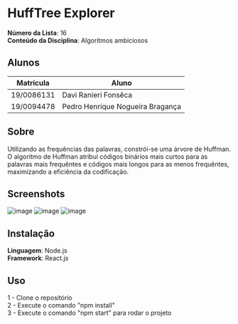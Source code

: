 # HuffTree Explorer

**Número da Lista**: 16<br>
**Conteúdo da Disciplina**: Algoritmos ambiciosos<br>

## Alunos
|Matrícula | Aluno |
| -- | -- |
| 19/0086131  |  Davi Ranieri Fonsêca |
| 19/0094478 |  Pedro Henrique Nogueira Bragança |

## Sobre 
Utilizando as frequências das palavras, constrói-se uma árvore de Huffman. O algoritmo de Huffman atribui códigos binários mais curtos para as palavras mais frequêntes e códigos mais longos para as menos frequêntes, maximizando a eficiência da codificação.

## Screenshots
![image](https://github.com/projeto-de-algoritmos/Greed_HuffTree-Explorer/assets/57445188/9e25e980-1de2-49ed-9b8e-275257d1c40d)
![image](https://github.com/projeto-de-algoritmos/Greed_HuffTree-Explorer/assets/57445188/828b2012-bda1-4138-ace0-a0f0725a7803)
![image](https://github.com/projeto-de-algoritmos/Greed_HuffTree-Explorer/assets/57445188/bb4c0536-9740-4979-a0ae-7773fc10a1e3)


## Instalação 
**Linguagem**: Node.js<br>
**Framework**: React.js<br>

## Uso 
1 - Clone o repositório<br>
2 - Execute o comando "npm install"<br>
3 - Execute o comando "npm start" para rodar o projeto<br>



